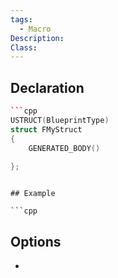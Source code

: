 ```yaml
---
tags:
  - Macro
Description: 
Class:
---
```


## Declaration

```cpp
```cpp
USTRUCT(BlueprintType)  
struct FMyStruct  
{  
    GENERATED_BODY()  
      
};
```

```

## Example

```cpp
```

## Options
- 